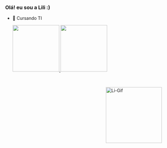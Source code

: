 ### Olá! eu sou a Lili :)

- 🌱 Cursando TI 


  <a href="https://github.com/LiliiF">
  <img height="150em"src="https://github-readme-stats.vercel.app/api?username=Lilii&show_icons=true&theme=dracula&include_all_commits=true&count_private=true"/>
  <img height="150em" src="https://github-readme-stats.vercel.app/api/top-langs/?username=LiliiF&layout=compact&langs_count=7&theme=dracula"/>
</div>
  
  ##
  
<div style="display: inline_block"><br>
  <img align="right" alt="Li-Gif" width="180px"  src="https://cdn.discordapp.com/attachments/585243177754296341/942468904947703859/gifzin.gif">
</div>



